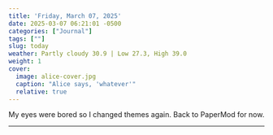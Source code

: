 ```yaml
---
title: 'Friday, March 07, 2025'
date: 2025-03-07 06:21:01 -0500
categories: ["Journal"]
tags: [""]
slug: today
weather: Partly cloudy 30.9 | Low 27.3, High 39.0
weight: 1
cover:
  image: alice-cover.jpg
  caption: "Alice says, 'whatever'"
  relative: true
---
```


My eyes were bored so I changed themes again. Back to PaperMod for now.

----

